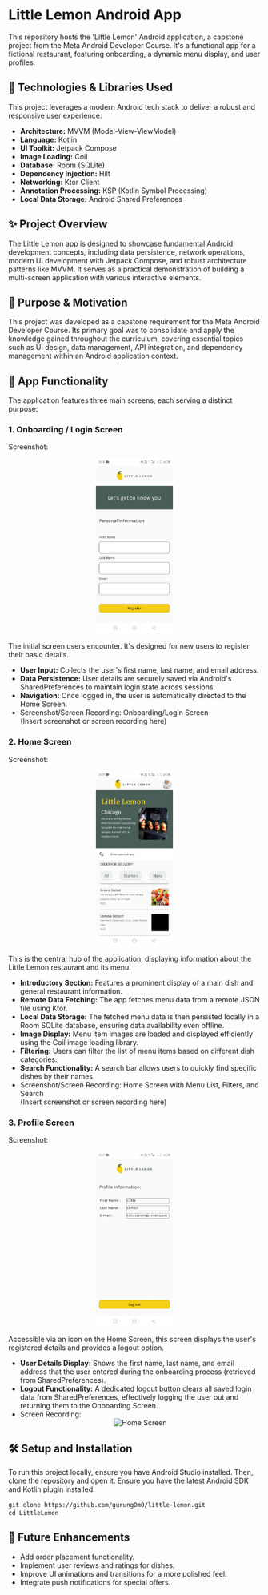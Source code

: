 # **Little Lemon Android App**

This repository hosts the 'Little Lemon' Android application, a capstone project from the Meta Android Developer Course. It's a functional app for a fictional restaurant, featuring onboarding, a dynamic menu display, and user profiles.

## **🚀 Technologies & Libraries Used**

This project leverages a modern Android tech stack to deliver a robust and responsive user experience:

* **Architecture:** MVVM (Model-View-ViewModel)  
* **Language:** Kotlin  
* **UI Toolkit:** Jetpack Compose  
* **Image Loading:** Coil  
* **Database:** Room (SQLite)  
* **Dependency Injection:** Hilt  
* **Networking:** Ktor Client  
* **Annotation Processing:** KSP (Kotlin Symbol Processing)  
* **Local Data Storage:** Android Shared Preferences

## **✨ Project Overview**

The Little Lemon app is designed to showcase fundamental Android development concepts, including data persistence, network operations, modern UI development with Jetpack Compose, and robust architecture patterns like MVVM. It serves as a practical demonstration of building a multi-screen application with various interactive elements.

## **🎯 Purpose & Motivation**

This project was developed as a capstone requirement for the Meta Android Developer Course. Its primary goal was to consolidate and apply the knowledge gained throughout the curriculum, covering essential topics such as UI design, data management, API integration, and dependency management within an Android application context.

## **📱 App Functionality**

The application features three main screens, each serving a distinct purpose:

### **1\. Onboarding / Login Screen**

Screenshot:

<div align="center">
  <img src="./readme_media/onboarding_Screen.jpg" alt="OnBoarding Screen" height="350"/>
</div>

The initial screen users encounter. It's designed for new users to register their basic details.

* **User Input:** Collects the user's first name, last name, and email address.  
* **Data Persistence:** User details are securely saved via Android's SharedPreferences to maintain login state across sessions.  
* **Navigation:** Once logged in, the user is automatically directed to the Home Screen.  
* Screenshot/Screen Recording: Onboarding/Login Screen  
  (Insert screenshot or screen recording here)

### **2\. Home Screen**

Screenshot:

<div align="center">
  <img src="./readme_media/home_Screen.jpg" alt="Home Screen" height="350"/>
</div>

This is the central hub of the application, displaying information about the Little Lemon restaurant and its menu.

* **Introductory Section:** Features a prominent display of a main dish and general restaurant information.  
* **Remote Data Fetching:** The app fetches menu data from a remote JSON file using Ktor.  
* **Local Data Storage:** The fetched menu data is then persisted locally in a Room SQLite database, ensuring data availability even offline.  
* **Image Display:** Menu item images are loaded and displayed efficiently using the Coil image loading library.  
* **Filtering:** Users can filter the list of menu items based on different dish categories.  
* **Search Functionality:** A search bar allows users to quickly find specific dishes by their names.  
* Screenshot/Screen Recording: Home Screen with Menu List, Filters, and Search  
  (Insert screenshot or screen recording here)

### **3\. Profile Screen**

Screenshot:

<div align="center">
  <img src="./readme_media/profile_Screen.jpg" alt="Profile Screen" height="350"/>
</div>

Accessible via an icon on the Home Screen, this screen displays the user's registered details and provides a logout option.

* **User Details Display:** Shows the first name, last name, and email address that the user entered during the onboarding process (retrieved from SharedPreferences).  
* **Logout Functionality:** A dedicated logout button clears all saved login data from SharedPreferences, effectively logging the user out and returning them to the Onboarding Screen.  
* Screen Recording:
  <div align ="center">
    <img src="./readme_media/LittleLemonScreenRec.gif" alt="Home Screen" height="350"/>
  </div>

## **🛠️ Setup and Installation**

To run this project locally, ensure you have Android Studio installed. Then, clone the repository and open it. Ensure you have the latest Android SDK and Kotlin plugin installed.

```
git clone https://github.com/gurungOm0/little-lemon.git
cd LittleLemon 
```

## **🚀 Future Enhancements**

* Add order placement functionality.  
* Implement user reviews and ratings for dishes.  
* Improve UI animations and transitions for a more polished feel.  
* Integrate push notifications for special offers.
